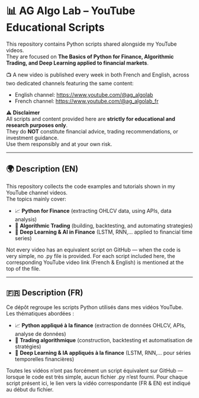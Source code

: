 # 📊 AG Algo Lab – YouTube Educational Scripts

This repository contains Python scripts shared alongside my YouTube videos.  
They are focused on **The Basics of Python for Finance, Algorithmic Trading, and Deep Learning applied to financial markets**. 

📺 A new video is published every week in both French and English, across two dedicated channels featuring the same content:
- English channel: https://www.youtube.com/@ag_algolab
- French channel: https://www.youtube.com/@ag_algolab_fr


⚠️ **Disclaimer**  
All scripts and content provided here are **strictly for educational and research purposes only**.  
They do **NOT** constitute financial advice, trading recommendations, or investment guidance.  
Use them responsibly and at your own risk.  

---

## 🌍 Description (EN)

This repository collects the code examples and tutorials shown in my YouTube channel videos.  
The topics mainly cover:

- 📈 **Python for Finance** (extracting OHLCV data, using APIs, data analysis)
- 🤖 **Algorithmic Trading** (building, backtesting, and automating strategies)
- 🧠 **Deep Learning & AI in Finance** (LSTM, RNN,... applied to financial time series)

Not every video has an equivalent script on GitHub — when the code is very simple, no .py file is provided.
For each script included here, the corresponding YouTube video link (French & English) is mentioned at the top of the file.

---

## 🇫🇷 Description (FR)

Ce dépôt regroupe les scripts Python utilisés dans mes vidéos YouTube.  
Les thématiques abordées :

- 📈 **Python appliqué à la finance** (extraction de données OHLCV, APIs, analyse de données)
- 🤖 **Trading algorithmique** (construction, backtesting et automatisation de stratégies)
- 🧠 **Deep Learning & IA appliqués à la finance** (LSTM, RNN,...  pour séries temporelles financières)

Toutes les vidéos n’ont pas forcément un script équivalent sur GitHub — lorsque le code est très simple, aucun fichier .py n’est fourni.
Pour chaque script présent ici, le lien vers la vidéo correspondante (FR & EN) est indiqué au début du fichier.
